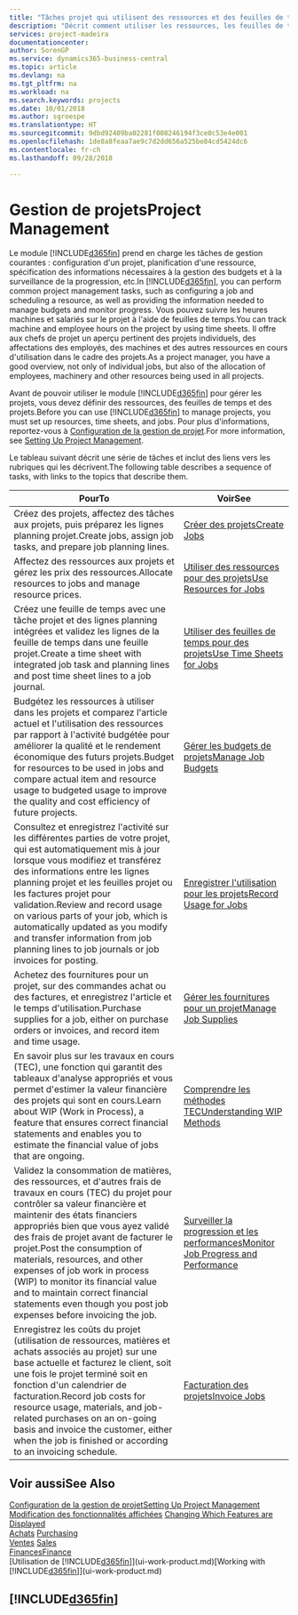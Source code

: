 ```yaml
---
title: "Tâches projet qui utilisent des ressources et des feuilles de temps | Microsoft Docs"
description: "Décrit comment utiliser les ressources, les feuilles de temps et les projets pour la gestion des projets."
services: project-madeira
documentationcenter: 
author: SorenGP
ms.service: dynamics365-business-central
ms.topic: article
ms.devlang: na
ms.tgt_pltfrm: na
ms.workload: na
ms.search.keywords: projects
ms.date: 10/01/2018
ms.author: sgroespe
ms.translationtype: HT
ms.sourcegitcommit: 9dbd92409ba02281f008246194f3ce0c53e4e001
ms.openlocfilehash: 1de8a8feaa7ae9c7d2dd656a525be84cd5424dc6
ms.contentlocale: fr-ch
ms.lasthandoff: 09/28/2018

---
```

# <a name="project-management"></a><span data-ttu-id="a334a-103">Gestion de projets</span><span class="sxs-lookup"><span data-stu-id="a334a-103">Project Management</span></span>
<span data-ttu-id="a334a-104">Le module [!INCLUDE[d365fin](includes/d365fin_md.md)] prend en charge les tâches de gestion courantes : configuration d'un projet, planification d'une ressource, spécification des informations nécessaires à la gestion des budgets et à la surveillance de la progression, etc.</span><span class="sxs-lookup"><span data-stu-id="a334a-104">In [!INCLUDE[d365fin](includes/d365fin_md.md)], you can perform common project management tasks, such as configuring a job and scheduling a resource, as well as providing the information needed to manage budgets and monitor progress.</span></span> <span data-ttu-id="a334a-105">Vous pouvez suivre les heures machines et salariés sur le projet à l'aide de feuilles de temps.</span><span class="sxs-lookup"><span data-stu-id="a334a-105">You can track machine and employee hours on the project by using time sheets.</span></span> <span data-ttu-id="a334a-106">Il offre aux chefs de projet un aperçu pertinent des projets individuels, des affectations des employés, des machines et des autres ressources en cours d'utilisation dans le cadre des projets.</span><span class="sxs-lookup"><span data-stu-id="a334a-106">As a project manager, you have a good overview, not only of individual jobs, but also of the allocation of employees, machinery and other resources being used in all projects.</span></span>

<span data-ttu-id="a334a-107">Avant de pouvoir utiliser le module [!INCLUDE[d365fin](includes/d365fin_md.md)] pour gérer les projets, vous devez définir des ressources, des feuilles de temps et des projets.</span><span class="sxs-lookup"><span data-stu-id="a334a-107">Before you can use [!INCLUDE[d365fin](includes/d365fin_md.md)] to manage projects, you must set up resources, time sheets, and jobs.</span></span> <span data-ttu-id="a334a-108">Pour plus d'informations, reportez-vous à [Configuration de la gestion de projet](projects-setup-projects.md).</span><span class="sxs-lookup"><span data-stu-id="a334a-108">For more information, see [Setting Up Project Management](projects-setup-projects.md).</span></span>  

<span data-ttu-id="a334a-109">Le tableau suivant décrit une série de tâches et inclut des liens vers les rubriques qui les décrivent.</span><span class="sxs-lookup"><span data-stu-id="a334a-109">The following table describes a sequence of tasks, with links to the topics that describe them.</span></span>

| <span data-ttu-id="a334a-110">Pour</span><span class="sxs-lookup"><span data-stu-id="a334a-110">To</span></span> | <span data-ttu-id="a334a-111">Voir</span><span class="sxs-lookup"><span data-stu-id="a334a-111">See</span></span> |
| --- | --- |
| <span data-ttu-id="a334a-112">Créez des projets, affectez des tâches aux projets, puis préparez les lignes planning projet.</span><span class="sxs-lookup"><span data-stu-id="a334a-112">Create jobs, assign job tasks, and prepare job planning lines.</span></span> |[<span data-ttu-id="a334a-113">Créer des projets</span><span class="sxs-lookup"><span data-stu-id="a334a-113">Create Jobs</span></span>](projects-how-create-jobs.md) |
| <span data-ttu-id="a334a-114">Affectez des ressources aux projets et gérez les prix des ressources.</span><span class="sxs-lookup"><span data-stu-id="a334a-114">Allocate resources to jobs and manage resource prices.</span></span> |[<span data-ttu-id="a334a-115">Utiliser des ressources pour des projets</span><span class="sxs-lookup"><span data-stu-id="a334a-115">Use Resources for Jobs</span></span>](projects-how-use-resources.md) |
| <span data-ttu-id="a334a-116">Créez une feuille de temps avec une tâche projet et des lignes planning intégrées et validez les lignes de la feuille de temps dans une feuille projet.</span><span class="sxs-lookup"><span data-stu-id="a334a-116">Create a time sheet with integrated job task and planning lines and post time sheet lines to a job journal.</span></span> |[<span data-ttu-id="a334a-117">Utiliser des feuilles de temps pour des projets</span><span class="sxs-lookup"><span data-stu-id="a334a-117">Use Time Sheets for Jobs</span></span>](projects-how-use-time-sheets.md) |
| <span data-ttu-id="a334a-118">Budgétez les ressources à utiliser dans les projets et comparez l'article actuel et l'utilisation des ressources par rapport à l'activité budgétée pour améliorer la qualité et le rendement économique des futurs projets.</span><span class="sxs-lookup"><span data-stu-id="a334a-118">Budget for resources to be used in jobs and compare actual item and resource usage to budgeted usage to improve the quality and cost efficiency of future projects.</span></span> |[<span data-ttu-id="a334a-119">Gérer les budgets de projets</span><span class="sxs-lookup"><span data-stu-id="a334a-119">Manage Job Budgets</span></span>](projects-how-manage-budgets.md) |
| <span data-ttu-id="a334a-120">Consultez et enregistrez l'activité sur les différentes parties de votre projet, qui est automatiquement mis à jour lorsque vous modifiez et transférez des informations entre les lignes planning projet et les feuilles projet ou les factures projet pour validation.</span><span class="sxs-lookup"><span data-stu-id="a334a-120">Review and record usage on various parts of your job, which is automatically updated as you modify and transfer information from job planning lines to job journals or job invoices for posting.</span></span> |[<span data-ttu-id="a334a-121">Enregistrer l'utilisation pour les projets</span><span class="sxs-lookup"><span data-stu-id="a334a-121">Record Usage for Jobs</span></span>](projects-how-record-job-usage.md) |
| <span data-ttu-id="a334a-122">Achetez des fournitures pour un projet, sur des commandes achat ou des factures, et enregistrez l'article et le temps d'utilisation.</span><span class="sxs-lookup"><span data-stu-id="a334a-122">Purchase supplies for a job, either on purchase orders or invoices, and record item and time usage.</span></span> |[<span data-ttu-id="a334a-123">Gérer les fournitures pour un projet</span><span class="sxs-lookup"><span data-stu-id="a334a-123">Manage Job Supplies</span></span>](projects-how-manage-project-supplies.md) |
| <span data-ttu-id="a334a-124">En savoir plus sur les travaux en cours (TEC), une fonction qui garantit des tableaux d'analyse appropriés et vous permet d'estimer la valeur financière des projets qui sont en cours.</span><span class="sxs-lookup"><span data-stu-id="a334a-124">Learn about WIP (Work in Process), a feature that ensures correct financial statements and enables you to estimate the financial value of jobs that are ongoing.</span></span> |[<span data-ttu-id="a334a-125">Comprendre les méthodes TEC</span><span class="sxs-lookup"><span data-stu-id="a334a-125">Understanding WIP Methods</span></span>](projects-understanding-wip.md) |
| <span data-ttu-id="a334a-126">Validez la consommation de matières, des ressources, et d'autres frais de travaux en cours (TEC) du projet pour contrôler sa valeur financière et maintenir des états financiers appropriés bien que vous ayez validé des frais de projet avant de facturer le projet.</span><span class="sxs-lookup"><span data-stu-id="a334a-126">Post the consumption of materials, resources, and other expenses of job work in process (WIP) to monitor its financial value and to maintain correct financial statements even though you post job expenses before invoicing the job.</span></span> |[<span data-ttu-id="a334a-127">Surveiller la progression et les performances</span><span class="sxs-lookup"><span data-stu-id="a334a-127">Monitor Job Progress and Performance</span></span>](projects-how-monitor-progress-performance.md) |
| <span data-ttu-id="a334a-128">Enregistrez les coûts du projet (utilisation de ressources, matières et achats associés au projet) sur une base actuelle et facturez le client, soit une fois le projet terminé soit en fonction d'un calendrier de facturation.</span><span class="sxs-lookup"><span data-stu-id="a334a-128">Record job costs for resource usage, materials, and job-related purchases on an on-going basis and invoice the customer, either when the job is finished or according to an invoicing schedule.</span></span> |[<span data-ttu-id="a334a-129">Facturation des projets</span><span class="sxs-lookup"><span data-stu-id="a334a-129">Invoice Jobs</span></span>](projects-how-invoice-jobs.md) |

## <a name="see-also"></a><span data-ttu-id="a334a-130">Voir aussi</span><span class="sxs-lookup"><span data-stu-id="a334a-130">See Also</span></span>
[<span data-ttu-id="a334a-131">Configuration de la gestion de projet</span><span class="sxs-lookup"><span data-stu-id="a334a-131">Setting Up Project Management</span></span>](projects-setup-projects.md)  
<span data-ttu-id="a334a-132">[Modification des fonctionnalités affichées](ui-experiences.md)    </span><span class="sxs-lookup"><span data-stu-id="a334a-132">[Changing Which Features are Displayed](ui-experiences.md)    </span></span>  
<span data-ttu-id="a334a-133">[Achats](purchasing-manage-purchasing.md)       </span><span class="sxs-lookup"><span data-stu-id="a334a-133">[Purchasing](purchasing-manage-purchasing.md)       </span></span>  
<span data-ttu-id="a334a-134">[Ventes](sales-manage-sales.md)  </span><span class="sxs-lookup"><span data-stu-id="a334a-134">[Sales](sales-manage-sales.md)  </span></span>  
[<span data-ttu-id="a334a-135">Finances</span><span class="sxs-lookup"><span data-stu-id="a334a-135">Finance</span></span>](finance.md)  
<span data-ttu-id="a334a-136">[Utilisation de [!INCLUDE[d365fin](includes/d365fin_md.md)]](ui-work-product.md)</span><span class="sxs-lookup"><span data-stu-id="a334a-136">[Working with [!INCLUDE[d365fin](includes/d365fin_md.md)]](ui-work-product.md)</span></span>  

## [!INCLUDE[d365fin](includes/free_trial_md.md)]  
 

